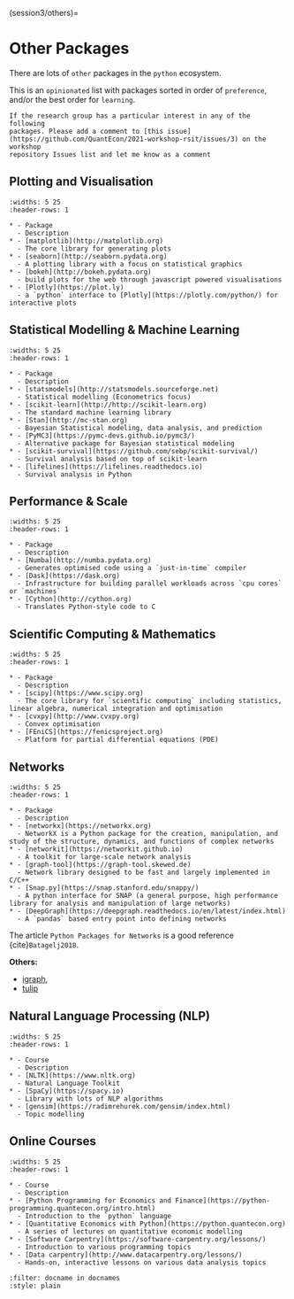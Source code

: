 (session3/others)=
# Other Packages

There are lots of `other` packages in the `python` ecosystem.

This is an `opinionated` list with packages sorted in order of `preference`, and/or
the best order for `learning`.

```{note}
If the research group has a particular interest in any of the following
packages. Please add a comment to [this issue](https://github.com/QuantEcon/2021-workshop-rsit/issues/3) on the workshop
repository Issues list and let me know as a comment
```

## Plotting and Visualisation

```{list-table}
:widths: 5 25
:header-rows: 1

* - Package
  - Description
* - [matplotlib](http://matplotlib.org)
  - The core library for generating plots
* - [seaborn](http://seaborn.pydata.org)
  - A plotting library with a focus on statistical graphics
* - [bokeh](http://bokeh.pydata.org)
  - build plots for the web through javascript powered visualisations
* - [Plotly](https://plot.ly)
  - a `python` interface to [Plotly](https://plotly.com/python/) for interactive plots
```

## Statistical Modelling & Machine Learning

```{list-table}
:widths: 5 25
:header-rows: 1

* - Package
  - Description
* - [statsmodels](http://statsmodels.sourceforge.net)
  - Statistical modelling (Econometrics focus)
* - [scikit-learn](http://http://scikit-learn.org)
  - The standard machine learning library
* - [Stan](http://mc-stan.org)
  - Bayesian Statistical modeling, data analysis, and prediction
* - [PyMC3](https://pymc-devs.github.io/pymc3/)
  - Alternative package for Bayesian statistical modeling
* - [scikit-survival](https://github.com/sebp/scikit-survival/)
  - Survival analysis based on top of scikit-learn
* - [lifelines](https://lifelines.readthedocs.io)
  - Survival analysis in Python
```

## Performance & Scale

```{list-table}
:widths: 5 25
:header-rows: 1

* - Package
  - Description
* - [Numba](http://numba.pydata.org)
  - Generates optimised code using a `just-in-time` compiler
* - [Dask](https://dask.org)
  - Infrastructure for building parallel workloads across `cpu cores` or `machines`
* - [Cython](http://cython.org)
  - Translates Python-style code to C

```

## Scientific Computing & Mathematics

```{list-table}
:widths: 5 25
:header-rows: 1

* - Package
  - Description
* - [scipy](https://www.scipy.org)
  - The core library for `scientific computing` including statistics, linear algebra, numerical integration and optimisation
* - [cvxpy](http://www.cvxpy.org)
  - Convex optimisation
* - [FEniCS](https://fenicsproject.org)
  - Platform for partial differential equations (PDE)
```

## Networks

```{list-table}
:widths: 5 25
:header-rows: 1

* - Package
  - Description
* - [networkx](https://networkx.org)
  - NetworkX is a Python package for the creation, manipulation, and study of the structure, dynamics, and functions of complex networks
* - [networkit](https://networkit.github.io)
  - A toolkit for large-scale network analysis
* - [graph-tool](https://graph-tool.skewed.de)
  - Network library designed to be fast and largely implemented in C/C++
* - [Snap.py](https://snap.stanford.edu/snappy/)
  - A python interface for SNAP (a general purpose, high performance library for analysis and manipulation of large networks)
* - [DeepGraph](https://deepgraph.readthedocs.io/en/latest/index.html)
  - A `pandas` based entry point into defining networks
```

The article `Python Packages for Networks` is a good reference {cite}`Batagelj2018`.

**Others:**

- [igraph](https://igraph.org),
- [tulip](https://tulip.labri.fr/Documentation/current/tulip-python/html/index.html)


## Natural Language Processing (NLP)

```{list-table}
:widths: 5 25
:header-rows: 1

* - Course
  - Description
* - [NLTK](https://www.nltk.org)
  - Natural Language Toolkit
* - [SpaCy](https://spacy.io)
  - Library with lots of NLP algorithms
* - [gensim](https://radimrehurek.com/gensim/index.html)
  - Topic modelling
```

## Online Courses

```{list-table}
:widths: 5 25
:header-rows: 1

* - Course
  - Description
* - [Python Programming for Economics and Finance](https://python-programming.quantecon.org/intro.html)
  - Introduction to the `python` language
* - [Quantitative Economics with Python](https://python.quantecon.org)
  - A series of lectures on quantitative economic modelling
* - [Software Carpentry](https://software-carpentry.org/lessons/)
  - Introduction to various programming topics
* - [Data carpentry](http://www.datacarpentry.org/lessons/)
  - Hands-on, interactive lessons on various data analysis topics

```

```{bibliography}
:filter: docname in docnames
:style: plain
```